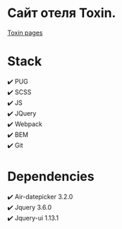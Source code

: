 # **Сайт отеля Toxin.**
[Toxin pages](https://rompt-prompt.github.io/toxin/)
# **Stack**
:heavy_check_mark: PUG    
:heavy_check_mark: SCSS    
:heavy_check_mark: JS    
:heavy_check_mark: JQuery    
:heavy_check_mark: Webpack    
:heavy_check_mark: BEM    
:heavy_check_mark: Git    

# **Dependencies**
:heavy_check_mark: Air-datepicker 3.2.0    
:heavy_check_mark: Jquery 3.6.0    
:heavy_check_mark: Jquery-ui 1.13.1    